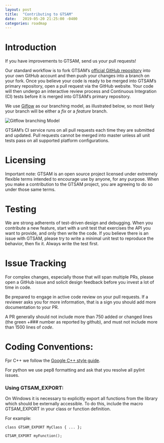 ```yaml
---
layout: post
title:  "Contributing to GTSAM"
date:   2019-05-20 21:25:00 -0400
categories: roadmap
---
```


# Introduction
If you have improvements to GTSAM, send us your pull requests!

Our standard workflow is to fork GTSAM’s [official GitHub repository](https://github.com/borglab/gtsam) into your own GitHub account and then push your changes into a branch on your fork. Once you believe your code is ready to be merged into GTSAM’s primary repository, open a pull request via the GitHub website. Your code will then undergo an interactive review process and Continuous Integration (CI) tests before it is merged into GTSAM’s primary repository.

We use [Giflow](https://nvie.com/posts/a-successful-git-branching-model/) as our branching model, as illustrated below, so most likely your branch will be either a *fix* or a *feature* branch.

![Gitflow branching Model](https://nvie.com/img/git-model@2x.png)

GTSAM’s CI service runs on all pull requests each time they are submitted and updated. Pull requests cannot be merged into master unless all unit tests pass on all supported platform configurations.

<!-- We would like to hear about your success stories if you’ve used GTSAM in your own projects. Please consider contributing to our GTSAM Gallery by editing doc/gallery.rst and submitting a pull request with the update! -->

# Licensing

Important note: GTSAM is an open source project licensed under extremely flexible terms intended to encourage use by anyone, for any purpose. When you make a contribution to the GTSAM project, you are agreeing to do so under those same terms.

# Testing

We are strong adherents of test-driven design and debugging. When you contribute a new feature, start with a unit test that exercises the API you want to provide, and only then write the code. If you believe there is an issue with GTSAM, please try to write a minimal unit test to reproduce the behavior, then fix it. Always write the test first.

# Issue Tracking

For complex changes, especially those that will span multiple PRs, please open a GitHub issue and solicit design feedback before you invest a lot of time in code.

Be prepared to engage in active code review on your pull requests. If a reviewer asks you for more information, that is a sign you should add more documentation to your PR.

A PR generally should not include more than 750 added or changed lines (the green +### number as reported by github), and must not include more than 1500 lines of *code*.

# Coding Conventions:

Fpr C++ we follow the [Google C++ style guide](https://google.github.io/styleguide/cppguide.html). 

For python we use pep8 formatting and ask that you resolve all pylint issues.

### Using GTSAM_EXPORT:

On Windows it is necessary to explicitly export all functions from the library which should be externally accessible. To do this, include the macro GTSAM_EXPORT in your class or function definition.

For example:
```
class GTSAM_EXPORT MyClass { ... };

GTSAM_EXPORT myFunction();
```